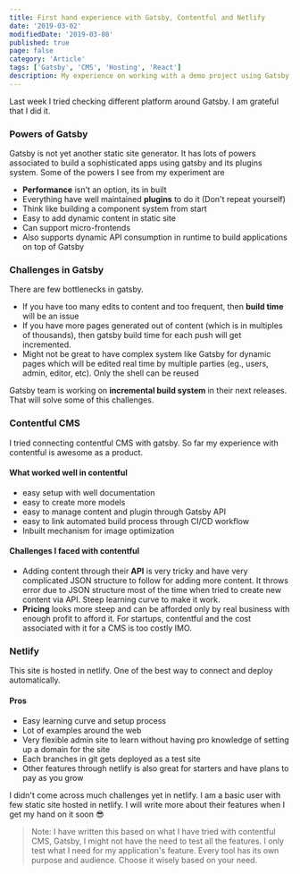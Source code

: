 ```yaml
---
title: First hand experience with Gatsby, Contentful and Netlify
date: '2019-03-02'
modifiedDate: '2019-03-08'
published: true
page: false
category: 'Article'
tags: ['Gatsby', 'CMS', 'Hosting', 'React']
description: My experience on working with a demo project using Gatsby, Contentful and Netlify. It is opinionated and not through with a production level project.
---
```


Last week I tried checking different platform around Gatsby. I am grateful that I did it.

### Powers of Gatsby

Gatsby is not yet another static site generator. It has lots of powers associated to build a sophisticated apps using gatsby and its plugins system. Some of the powers I see from my experiment are

- **Performance** isn't an option, its in built
- Everything have well maintained **plugins** to do it (Don't repeat yourself)
- Think like building a component system from start
- Easy to add dynamic content in static site
- Can support micro-frontends
- Also supports dynamic API consumption in runtime to build applications on top of Gatsby

### Challenges in Gatsby

There are few bottlenecks in gatsby.

- If you have too many edits to content and too frequent, then **build time** will be an issue
- If you have more pages generated out of content (which is in multiples of thousands), then gatsby build time for each push will get incremented.
- Might not be great to have complex system like Gatsby for dynamic pages which will be edited real time by multiple parties (eg., users, admin, editor, etc). Only the shell can be reused

Gatsby team is working on **incremental build system** in their next releases. That will solve some of this challenges.

### Contentful CMS

I tried connecting contentful CMS with gatsby. So far my experience with contentful is awesome as a product.

#### What worked well in contentful

- easy setup with well documentation
- easy to create more models
- easy to manage content and plugin through Gatsby API
- easy to link automated build process through CI/CD workflow
- Inbuilt mechanism for image optimization

#### Challenges I faced with contentful

- Adding content through their **API** is very tricky and have very complicated JSON structure to follow for adding more content. It throws error due to JSON structure most of the time when tried to create new content via API. Steep learning curve to make it work.
- **Pricing** looks more steep and can be afforded only by real business with enough profit to afford it. For startups, contentful and the cost associated with it for a CMS is too costly IMO.

### Netlify

This site is hosted in netlify. One of the best way to connect and deploy automatically.

#### Pros

- Easy learning curve and setup process
- Lot of examples around the web
- Very flexible admin site to learn without having pro knowledge of setting up a domain for the site
- Each branches in git gets deployed as a test site
- Other features through netlify is also great for starters and have plans to pay as you grow

I didn't come across much challenges yet in netlify. I am a basic user with few static site hosted in netlify. I will write more about their features when I get my hand on it soon 😎

> Note: I have written this based on what I have tried with contentful CMS, Gatsby, I might not have the need to test all the features. I only test what I need for my application's feature. Every tool has its own purpose and audience. Choose it wisely based on your need.
